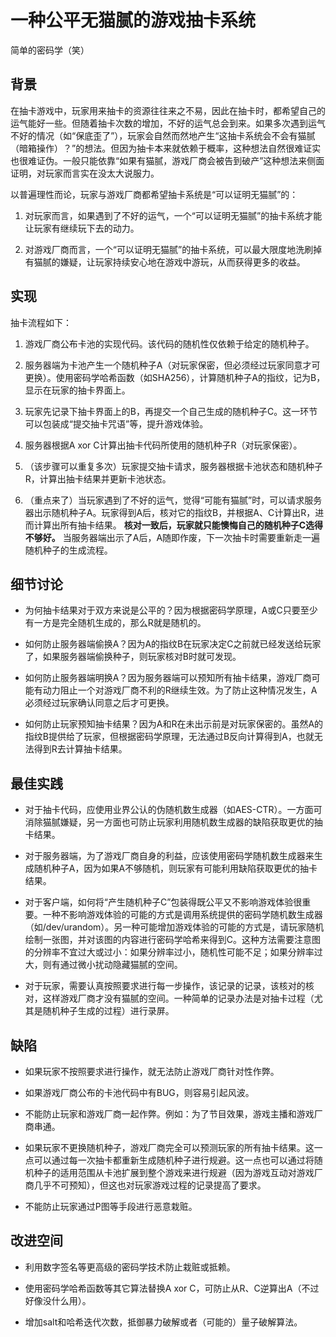 # 一种公平无猫腻的游戏抽卡系统

简单的密码学（笑）

## 背景

在抽卡游戏中，玩家用来抽卡的资源往往来之不易，因此在抽卡时，都希望自己的运气能好一些。但随着抽卡次数的增加，不好的运气总会到来。如果多次遇到运气不好的情况（如“保底歪了”），玩家会自然而然地产生“这抽卡系统会不会有猫腻（暗箱操作）？”的想法。但因为抽卡本来就依赖于概率，这种想法自然很难证实也很难证伪。一般只能依靠“如果有猫腻，游戏厂商会被告到破产”这种想法来侧面证明，对玩家而言实在没太大说服力。

以普遍理性而论，玩家与游戏厂商都希望抽卡系统是“可以证明无猫腻”的：

1. 对玩家而言，如果遇到了不好的运气，一个“可以证明无猫腻”的抽卡系统才能让玩家有继续玩下去的动力。

2. 对游戏厂商而言，一个“可以证明无猫腻”的抽卡系统，可以最大限度地洗刷掉有猫腻的嫌疑，让玩家持续安心地在游戏中游玩，从而获得更多的收益。

## 实现

抽卡流程如下：

1. 游戏厂商公布卡池的实现代码。该代码的随机性仅依赖于给定的随机种子。

2. 服务器端为卡池产生一个随机种子A（对玩家保密，但必须经过玩家同意才可更换）。使用密码学哈希函数（如SHA256），计算随机种子A的指纹，记为B，显示在玩家的抽卡界面上。

3. 玩家先记录下抽卡界面上的B，再提交一个自己生成的随机种子C。这一环节可以包装成“提交抽卡咒语”等，提升游戏体验。

4. 服务器根据A xor C计算出抽卡代码所使用的随机种子R（对玩家保密）。

5. （该步骤可以重复多次）玩家提交抽卡请求，服务器根据卡池状态和随机种子R，计算出抽卡结果并更新卡池状态。

6. （重点来了）当玩家遇到了不好的运气，觉得“可能有猫腻”时，可以请求服务器出示随机种子A。玩家得到A后，核对它的指纹B，并根据A、C计算出R，进而计算出所有抽卡结果。 **核对一致后，玩家就只能懊悔自己的随机种子C选得不够好。** 当服务器端出示了A后，A随即作废，下一次抽卡时需要重新走一遍随机种子的生成流程。

## 细节讨论

* 为何抽卡结果对于双方来说是公平的？因为根据密码学原理，A或C只要至少有一方是完全随机生成的，那么R就是随机的。

* 如何防止服务器端偷换A？因为A的指纹B在玩家决定C之前就已经发送给玩家了，如果服务器端偷换种子，则玩家核对B时就可发现。

* 如何防止服务器端明换A？因为服务器端可以预知所有抽卡结果，游戏厂商可能有动力阻止一个对游戏厂商不利的R继续生效。为了防止这种情况发生，A必须经过玩家确认同意之后才可更换。

* 如何防止玩家预知抽卡结果？因为A和R在未出示前是对玩家保密的。虽然A的指纹B提供给了玩家，但根据密码学原理，无法通过B反向计算得到A，也就无法得到R去计算抽卡结果。

## 最佳实践

* 对于抽卡代码，应使用业界公认的伪随机数生成器（如AES-CTR）。一方面可消除猫腻嫌疑，另一方面也可防止玩家利用随机数生成器的缺陷获取更优的抽卡结果。

* 对于服务器端，为了游戏厂商自身的利益，应该使用密码学随机数生成器来生成随机种子A，因为如果A不够随机，则玩家有可能利用缺陷获取更优的抽卡结果。

* 对于客户端，如何将“产生随机种子C”包装得既公平又不影响游戏体验很重要。一种不影响游戏体验的可能的方式是调用系统提供的密码学随机数生成器（如/dev/urandom）。另一种可能增加游戏体验的可能的方式是，请玩家随机绘制一张图，并对该图的内容进行密码学哈希来得到C。这种方法需要注意图的分辨率不宜过大或过小：如果分辨率过小，随机性可能不足；如果分辨率过大，则有通过微小扰动隐藏猫腻的空间。

* 对于玩家，需要认真按照要求进行每一步操作，该记录的记录，该核对的核对，这样游戏厂商才没有猫腻的空间。一种简单的记录办法是对抽卡过程（尤其是随机种子生成的过程）进行录屏。

## 缺陷

* 如果玩家不按照要求进行操作，就无法防止游戏厂商针对性作弊。
  
* 如果游戏厂商公布的卡池代码中有BUG，则容易引起风波。

* 不能防止玩家和游戏厂商一起作弊。例如：为了节目效果，游戏主播和游戏厂商串通。

* 如果玩家不更换随机种子，游戏厂商完全可以预测玩家的所有抽卡结果。这一点可以通过每一次抽卡都重新生成随机种子进行规避。这一点也可以通过将随机种子的适用范围从卡池扩展到整个游戏来进行规避（因为游戏互动对游戏厂商几乎不可预知），但这也对玩家游戏过程的记录提高了要求。

* 不能防止玩家通过P图等手段进行恶意栽赃。

## 改进空间

* 利用数字签名等更高级的密码学技术防止栽赃或抵赖。

* 使用密码学哈希函数等其它算法替换A xor C，可防止从R、C逆算出A（不过好像没什么用）。

* 增加salt和哈希迭代次数，抵御暴力破解或者（可能的）量子破解算法。

